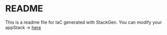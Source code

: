 # README
This is a readme file for IaC generated with StackGen.
You can modify your appStack -> [here](http://main.dev.stackgen.com/appstacks/22583623-8ffb-4734-bb46-3d1cb42045bc)
